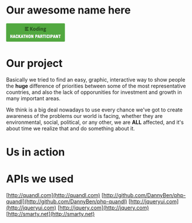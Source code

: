
# Our awesome name here

[![Hackathon Bagde](/img/badge.png)](http://github.com)

# Our project

Basically we tried to find an easy, graphic, interactive way to show people the **huge** difference of priorities between some of the most representative countries, and also the lack of opporunities for investment and growth in many important areas. 

We think is a big deal nowadays to use every chance we've got to create awareness of the problems our world is facing, whether they are environmental, social, political, or any other, we are **ALL** affected, and it's about time we realize that and do something about it. 

# Us in action


# APIs we used

[http://quandl.com](http://quandl.com)
[http://github.com/DannyBen/php-quandl](http://github.com/DannyBen/php-quandl)
[http://jqueryui.com](http://jqueryui.com)
[http://jquery.com](http://jquery.com)
[http://smarty.net](http://smarty.net)

